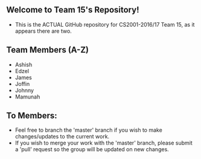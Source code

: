 ## Welcome to Team 15's Repository!
* This is the ACTUAL GitHub repository for CS2001-2016/17 Team 15, as it appears there are two.

## Team Members (A-Z)
* Ashish
* Edzel
* James
* Joffin
* Johnny
* Mamunah

## To Members:
- Feel free to branch the 'master' branch if you wish to make changes/updates to the current work.
- If you wish to merge your work with the 'master' branch, please submit a 'pull' request so the group will be updated on new changes.

